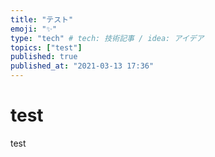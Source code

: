 ```yaml
---
title: "テスト"
emoji: "✨"
type: "tech" # tech: 技術記事 / idea: アイデア
topics: ["test"]
published: true
published_at: "2021-03-13 17:36"
---
```


# test

test
